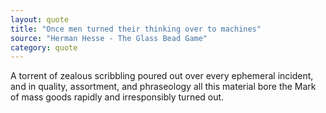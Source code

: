 ```yaml
---
layout: quote
title: "Once men turned their thinking over to machines"
source: "Herman Hesse - The Glass Bead Game"
category: quote
---
```


A torrent of zealous scribbling poured out over every ephemeral incident, and in quality, assortment, and phraseology all this material bore the Mark of mass goods rapidly and irresponsibly turned out.

